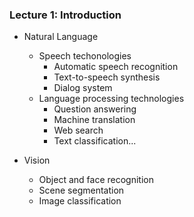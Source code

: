 ### Lecture 1: Introduction

+ Natural Language
  - Speech techonologies
    - Automatic speech recognition
    - Text-to-speech synthesis
    - Dialog system
  - Language processing technologies
    - Question answering
    - Machine translation
    - Web search
    - Text classification...

+ Vision
  - Object and face recognition
  - Scene segmentation
  - Image classification

